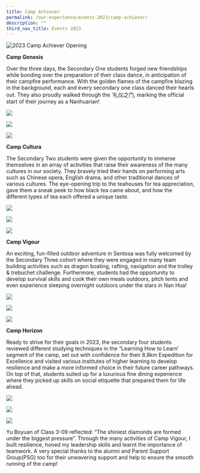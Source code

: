 ```yaml
---
title: Camp Achiever
permalink: /our-experience/events-2023/camp-achiever/
description: ""
third_nav_title: Events 2023
---
```



![2023 Camp Achiever Opening ](/images/camp%201.jpg)

**Camp Genesis**

Over the three days, the Secondary One students forged new friendships while bonding over the preparation of their class dance, in anticipation of their campfire performance. With the golden flames of the campfire blazing in the background, each and every secondary one class danced their hearts out. They also proudly walked through the ‘礼仪之门, marking the official start of their journey as a Nanhuarian!

![](/images/2023%20camp%203.jpg)

![](/images/2023%20camp%20genesis%204.jpg)

![](/images/2023%20camp%20genesis%20campfire%20performance.jpg)

**Camp Cultura**

The Secondary Two students were given the opportunity to immerse themselves in an array of activities that raise their awareness of the many cultures in our society. They bravely tried their hands on performing arts such as Chinese opera, English drama, and other traditional dances of various cultures. The eye-opening trip to the teahouses for tea appreciation, gave them a sneak peek to how black tea came about, and how the different types of tea each offered a unique taste.

![](/images/2023%20camp%20cultura%20dance.jpg)

![](/images/2023%20camp%20cultura%20tea%20appreciation.jpg)

![](/images/2023%20camp%20cultura%20hpv.jpg)

**Camp Vigour**

An exciting, fun-filled outdoor adventure in Sentosa was fully welcomed by the Secondary Three cohort where they were engaged in many team building activities such as dragon boating, rafting, navigation and the trolley & trebuchet challenge. Furthermore, students had the opportunity to develop survival skills and cook their own meals outdoors, pitch tents and even experience sleeping overnight outdoors under the stars in Nan Hua!

![](/images/2023%20camp%20vigour%20beach.jpg)

![](/images/camp%2013.jpg)

![](/images/2023%20camp%20vigour%20tent.jpg)

**Camp Horizon**

Ready to strive for their goals in 2023, the secondary four students reviewed different studying techniques in the “Learning How to Learn’ segment of the camp, set out with confidence for their 8.8km Expedition for Excellence and visited various institutes of higher learning to develop resilience and make a more informed choice in their future career pathways. On top of that, students suited up for a luxurious fine dining experience where they picked up skills on social etiquette that prepared them for life ahead.

![](/images/2023%20camp%20horizon%20visit%20to%20IHL.jpg)

![](/images/2023%20camp%20horizon%20fine%20dining.jpg)

![](/images/2023%20camp%20horizon%20exped.jpg)

Yu Boyuan of Class 3-09 reflected: “The shiniest diamonds are formed under the biggest pressure”. Through the many activities of Camp Vigour, I built resilience, honed my leadership skills and learnt the importance of teamwork. A very special thanks to the alumni and Parent Support Group(PSG) too for their unwavering support and help to ensure the smooth running of the camp!